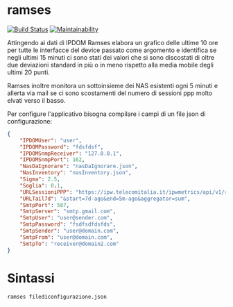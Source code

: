 # ramses

[![Build Status](https://travis-ci.org/axamon/ramses.svg?branch=master)](https://travis-ci.org/axamon/ramses)
[![Maintainability](https://api.codeclimate.com/v1/badges/55cbc6bd7cdf6afd7c52/maintainability)](https://codeclimate.com/github/axamon/ramses/maintainability)


Attingendo ai dati di IPDOM Ramses elabora un grafico delle ultime 10 ore per tutte le interfacce del device passato come argomento e identifica se negli ultimi 15 minuti ci sono stati dei valori che si sono discostati di oltre due deviazioni standard in più o in meno rispetto alla media mobile degli ultimi 20 punti.

Ramses inoltre monitora un sottoinsieme dei NAS esistenti ogni 5 minuti e allerta via mail se ci 
sono scostamenti del numero di sessioni ppp molto elvati verso il basso.

Per configure l'applicativo bisogna compilare i campi di un file json di configurazione:

``` json
{
    "IPDOMUser": "user",
    "IPDOMPassword": "fdsfdsf",
    "IPDOMSnmpReceiver": "127.0.0.1",
    "IPDOMSnmpPort": 162,
    "NasDaIgnorare": "nasDaIgnorare.json",
    "NasInventory": "nasInventory.json",
    "Sigma": 2.5,
    "Soglia": 0.1,
    "URLSessioniPPP": "https://ipw.telecomitalia.it/ipwmetrics/api/v1/rawmetrics/kpi.ppoe.slot?device=",
    "URLTail7d": "&start=7d-ago&end=5m-ago&aggregator=sum",
    "SmtpPort": 587,
    "SmtpServer": "smtp.gmail.com",
    "SmtpUser": "user@sender.com",
    "SmtpPassword": "fsdfsdfdsfds",
    "SmtpSender": "user@domain.com",
    "SmtpFrom": "user@domain.com",
    "SmtpTo": "receiver@domain2.com"
}
```

# Sintassi

    ramses filediconfigurazione.json
